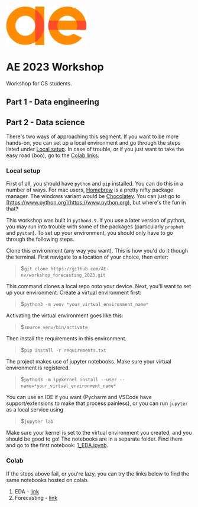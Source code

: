 ![](docs/ae_logo.png)

# AE 2023 Workshop

Workshop for CS students.

## Part 1 - Data engineering

## Part 2 - Data science

There's two ways of approaching this segment. If you want to be more hands-on, you can set up a local environment and go through the steps listed under [Local setup](#local-setup). In case of trouble, or if you just want to take the easy road (boo), go to the [Colab links](#colab).

### Local setup

First of all, you should have `python` and `pip` installed. You can do this in a number of ways. For mac users, [Homebrew](https://brew.sh/index_nl) is a pretty nifty package manager. The windows variant would be [Chocolatey](https://chocolatey.org). You can just go to [https://www.python.org](https://www.python.org), but where's the fun in that?

This workshop was built in `python3.9`. If you use a later version of python, you may run into trouble with some of the packages (particularly `prophet` and `pystan`).
To set up your environment, you should only have to go through the following steps.

Clone this environment (any way you want). This is how you'd do it though the terminal. First navigate to a location of your choice, then enter:

> $`git clone https://github.com/AE-nv/workshop_forecasting_2023.git`

This command clones a local repo onto your device. Next, you'll want to set up your environment. Create a virtual environment first:

> $`python3 -m venv *your_virtual_environment_name*`

Activating the virtual environment goes like this:

> $`source venv/bin/activate`

Then install the requirements in this environment.

> $`pip install -r requirements.txt`

The project makes use of jupyter notebooks. Make sure your virtual environment is registered.

> $`python3 -m ipykernel install --user --name=*your_virtual_environment_name*`

You can use an IDE if you want (Pycharm and VSCode have support/extensions to make that process painless), or you can run `jupyter` as a local service using

> $`jupyter lab`

Make sure your kernel is set to the virtual environment you created, and you should be good to go! The notebooks are in a separate folder. Find them and go to the first notebook: [1_EDA.ipynb](notebooks/1_EDA.ipynb).

### Colab

If the steps above fail, or you're lazy, you can try the links below to find the same notebooks hosted on colab.

1. EDA - [link](https://colab.research.google.com/drive/1cLdW2mW2vxnp3Lmp16MNvPdVCXYDly3t?usp=sharing)
2. Forecasting - [link](https://colab.research.google.com/drive/1ePpDxz2FgaxRTTBD2OecAa1NWdrJBTvx?usp=sharing)